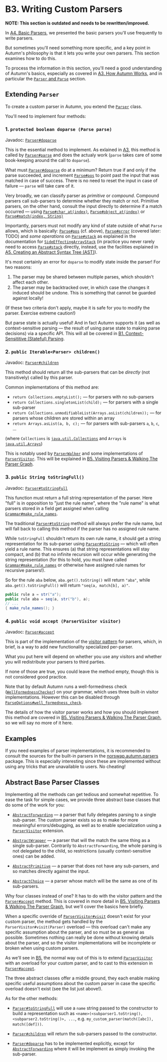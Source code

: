 # B3. Writing Custom Parsers

**NOTE: This section is outdated and needs to be rewritten/improved.**

In [A4. Basic Parsers], we presented the basic parsers you'll use frequently to write parsers.

But sometimes you'll need something more specific, and a key point in Autumn's philosophy is that
it lets you write your own parsers. This section examines how to do this.

[A4. Basic Parsers]: A4-basic-parsers.md

To process the information in this section, you'll need a good understanding of Autumn's basics,
especially as covered in [A3. How Autumn Works][A3], and in particular the [`Parser` and `Parse`]
section.

[A3]: A3-how-autumn-works.md
[`Parser` and `Parse`]: A3-how-autumn-works.md#parser-and-parse

## Extending `Parser`

To create a custom parser in Autumn, you extend the [`Parser`] class.

You'll need to implement four methods:

### 1. `protected boolean doparse (Parse parse)`

Javadoc: [`Parser#doparse`]

This is the essential method to implement. As exlained in [A3], this method is called by
[`Parser#parse`] and does the actualy work (`parse` takes care of some book-keeping around the call
to `doparse`).

What must [`Parser#doparse`] do at a minimum? Return true if and only if the parse succeeded, and
increment [`Parse#pos`] to point past the input that was matched in case of success. There is no
need to reset the input in case of failure — `parse` will take care of it.

Very broadly, we can classify parser as *primitive* or *compound*. Compound parsers call sub-parsers
to determine whether they match or not. Primitive parsers, on the other hand, consult the
input directly to determine if a match occurred — using [`Parse#char_at(index)`],
[`Parse#object_at(index)`] or [`Parse#match(index, String)`]

Importantly, parsers must not modify any kind of state outside of what  `Parse` allows, which is
basically: [`Parse#pos`] (cf. above), [`Parse#error`] (covered later: TODO) and *some
operations* on [`Parse#stack`] as explained in the documentation for [`SideEffectingArrayStack`] (in
practice you never rarely need to access [`Parse#stack`] directly, instead, use the facilities
explained in [A5. Creating an Abstract Syntax Tree (AST)]).

It's most certainly an error for `doparse` to modify state inside the parser! For two reasons:

1. The parser may be shared between multiple parses, which shouldn't affect each other.
2. The parser may be backtracked over, in which case the changes it induced should be undone. This
   is something that cannot be guarded against locally!
   
(If these two criteria don't apply, maybe it is safe for you to modify the parser. Exercise extreme
caution!)
   
But parse state is actually useful! And in fact Autumn supports it (as well as context-sensitive
parsing — the result of using parse state to making parse decisions) via a specific API. This will
all be covered in [B1. Context-Sensititive (Stateful) Parsing][B1].

<!-- TODO reorder sections -->

### 2. `public Iterable<Parser> children()`

Javadoc: [`Parser#children`]

This method should return all the sub-parsers that can be *directly* (not transitively) called by
this parser.

Common implementations of this method are:

- `return Collections.emptyList();` — for parsers with no sub-parsers
- `return Collections.singletonList(child);` — for parsers with a single sub-parser
- `return Collections.unmodifiableList(Arrays.asList(children));` — for parsers whose children are stored within an array
- `return Arrays.asList(a, b, c);` — for parsers with sub-parsers `a`, `b`, `c`, ...

(where `Collections` is [`java.util.Collections`] and `Arrays` is [`java.util.Arrays`])

This is notably used by [`ParserWalker`] and some implementations of [`ParserVisitor`]. This
will be explained in [B5. Visiting Parsers & Walking The Parser Graph][B5].

### 3. `public String toStringFull()`

Javadoc: [`Parser#toStringFull`]

This function must return a full string representation of the parser. Here "full" is in opposition
to "just the rule name", where the "rule name" is what parsers stored in a field get assigned when
calling [`Grammar#make_rule_names`].

The traditional [`Parser#toString`] method will always prefer the rule name, but will fall back to
calling this method if the parser has no assigned rule name.

While `toStringFull` shouldn't return its own rule name, it should get a string representation for
its sub-parser using [`Parser#toString`] — which will often yield a rule name. This ensures (a) that
string representations will stay compact, and (b) that no infinite recursion will occur while
generating the string representation (for this to hold, you must have called [`Grammar#make_rule_names`]
or otherwise have assigned rule names for recursive parsers!).

So for the rule `aba` below, `aba.get().toString()` will return `"aba"`, while
`aba.get().toStringFull()` will return `"seq(a, match[b], a)"`.

```java
public rule a = str("a");
public rule aba = seq(a, str("b"), a);
// ...
{ make_rule_names(); }
```

### 4. `public void accept (ParserVisitor visitor)`

Javadoc: [`Parser#accept`]

This is part of the implementation of the [visitor pattern] for parsers, which, in brief, is a way
to add new functionality specialized per-parser.

What you put here will depend on whether you use any visitors and whether you will redistribute
your parsers to third parties.

If none of those are true, you could leave the method empty, though this is not considered good
practice.

Note that by default Autumn runs a well-formedness check ([`WellFormednessChecker`]) on your
grammar, which uses three built-in visitor implementations. However this can be disabled through
[`ParseOptions#well_formedness_check`].

The details of how the visitor parser works and how you should implement this method are covered in
[B5. Visiting Parsers & Walking The Parser Graph][B5], so we will say no more of it here.

[`Parser`]: https://javadoc.io/doc/com.norswap/autumn/latest/norswap/autumn/Parser.html 
[`Parse`]: https://javadoc.io/doc/com.norswap/autumn/latest/norswap/autumn/Parse.html
[`Parse#char_at(index)`]: https://javadoc.io/doc/com.norswap/autumn/latest/norswap/autumn/Parse.html#char_at-int-
[`Parse#object_at(index)`]: https://javadoc.io/doc/com.norswap/autumn/latest/norswap/autumn/Parse.html#object_at-int-
[`Parser#doparse`]: https://javadoc.io/doc/com.norswap/autumn/latest/norswap/autumn/Parser.html#parse-norswap.autumn.Parse- 
[`Parser#parse`]: https://javadoc.io/doc/com.norswap/autumn/latest/norswap/autumn/Parser.html#doparse-norswap.autumn.Parse-
[`Parse#match(index, String)`]: https://javadoc.io/doc/com.norswap/autumn/latest/norswap/autumn/Parse.html#match-int-java.lang.String-
[`Parse#pos`]: https://javadoc.io/doc/com.norswap/autumn/latest/norswap/autumn/Parse.html#pos
[`Parse#error`]: https://javadoc.io/doc/com.norswap/autumn/latest/norswap/autumn/Parse.html#error
[`SideEffectingArrayStack`]: https://javadoc.io/doc/com.norswap/autumn/latest/norswap/autumn/SideEffectingArrayStack.html
[A5. Creating an Abstract Syntax Tree (AST)]: A5-creating-an-ast.md
[B1]: B1-context-sensitive-parsing.md
[B5]: B5-parser-visitors-walkers.md
[`java.util.Collections`]: https://docs.oracle.com/javase/8/docs/api/java/util/Collections.html
[`java.util.Arrays`]: https://docs.oracle.com/javase/8/docs/api/java/util/Arrays.html
[`ParserWalker`]: https://javadoc.io/doc/com.norswap/autumn/latest/norswap/autumn/ParserWalker.html
[`ParserVisitor`]: https://javadoc.io/doc/com.norswap/autumn/latest/norswap/autumn/ParserVisitor.html
[`Parser#toStringFull`]: https://javadoc.io/doc/com.norswap/autumn/latest/norswap/autumn/Parser.html#toStringFull--
[`Grammar#make_rule_names`]: https://javadoc.io/doc/com.norswap/autumn/latest/norswap/autumn/Grammar.html#make_rule_names--
[`Parser#toString`]: https://javadoc.io/doc/com.norswap/autumn/latest/norswap/autumn/Parser.html#toString--
[visitor pattern]: https://dzone.com/articles/design-patterns-visitor
[`WellFormednessChecker`]: https://javadoc.io/doc/com.norswap/autumn/latest/norswap/autumn/visitors/WellFormednessChecker.html
[`ParseOptions#well_formedness_check`]: https://javadoc.io/doc/com.norswap/autumn/latest/norswap/autumn/ParseOptions.html#well_formedness_check
[`Parser#accept`]: https://javadoc.io/doc/com.norswap/autumn/latest/norswap/autumn/Parser.html#accept-norswap.autumn.ParserVisitor-
[`Parser#children`]: https://javadoc.io/doc/com.norswap/autumn/latest/norswap/autumn/Parser.html#children--
[`Parse#stack`]: https://javadoc.io/doc/com.norswap/autumn/latest/norswap/autumn/Parse.html#stack

## Examples

If you need examples of parser implementations, it is recommended to consult the sources for the
built-in parsers in the [norswap.autumn.parsers] package. This is especially interesting since these
are implemented without using any tricks that are unavailable to users. No cheating!

[norswap.autumn.parsers]: https://github.com/norswap/autumn/tree/master/src/norswap/autumn/parsers

## Abstract Base Parser Classes

Implementing all the methods can get tedious and somewhat repetitive. To ease the task for simple
cases, we provide three abstract base classes that do some of the work for you:

- [`AbstractForwarding`] — a parser that fully delegates parsing to a single sub-parser. The
custom parser exists so as to make for more meaningful errors/debugging, as well as to enable
specialization using a [`ParserVisitor`] extension.

- [`AbstractWrapper`] — a parser that will the match the same thing as a single sub-parser.
Contrarily to `AbstractForwarding`, the whole parsing is not delegated to the child, so restrictions
(usually context-sensitive ones) can be added.

- [`AbstractPrimitive`] — a parser that does not have any sub-parsers, and so matches directly
  against the input.
 
- [`AbstractChoice`] — a parser whose match will be the same as one of its sub-parsers.

Why four classes instead of one? It has to do with the visitor pattern and the [`Parser#accept`]
method. This is covered in more detail in [B5. Visiting Parsers & Walking The Parser Graph][B5],
but we'll cover the basics here briefly.

When a specific override of [`ParserVisitor#visit`][visit] doesn't exist for your custom parser, the
method gets handled by the `ParserVisitor#visit(Parser)` overload — this overload can't make any
specific assumption about the parser, and so must be as general as possible. Sometimes nothing can
really be done without knowing details about the parser, and so the visitor implementations will be
incomplete or broken when using custom parsers.

As we'll see in [B5], the normal way out of this is to extend [`ParserVisitor`] with an overload
for your custom parser, and to cast to this extension in [`Parser#accept`].

The three abstract classes offer a middle ground, they each enable making specific useful
assumptions about the custom parser in case the specific overload doesn't exist (see the list just
above!).

As for the other methods:

- [`Parser#toStringFull`] will use a `name` string passed to the constructor
  to build a representation such as `<name>(<subparser1.toString(), <subparser2.toString()>, ...`,
  e.g. `my_custom_parser(match([abc]), match([def]))`.
  
- [`Parser#children`] will return the sub-parsers passed to the constructor.

- [`Parser#doparse`] has to be implemented explicitly, except for [`AbstractForwarding`] where it
  will be implement as simply invoking the sub-parser.  

[`AbstractForwarding`]: https://javadoc.io/doc/com.norswap/autumn/latest/norswap/autumn/parsers/AbstractForwarding.htmln
[`AbstractWrapper`]: https://javadoc.io/doc/com.norswap/autumn/latest/norswap/autumn/parsers/AbstractWrapper.html
[`AbstractPrimitive`]: https://javadoc.io/doc/com.norswap/autumn/latest/norswap/autumn/parsers/AbstractPrimitive.html
[`AbstractChoice`]: https://javadoc.io/doc/com.norswap/autumn/latest/norswap/autumn/parsers/AbstractChoice.html
[visit]: https://javadoc.io/doc/com.norswap/autumn/latest/norswap/autumn/ParserVisitor.html#visit-norswap.autumn.Parser-
